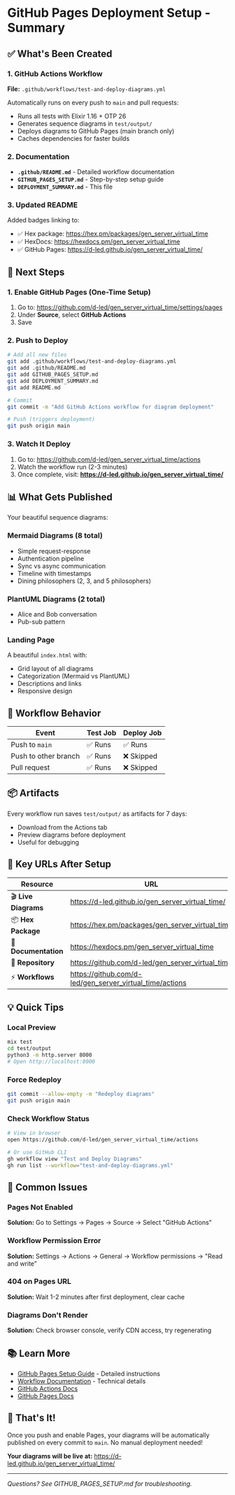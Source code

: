 # GitHub Pages Deployment Setup - Summary

## ✅ What's Been Created

### 1. GitHub Actions Workflow
**File:** `.github/workflows/test-and-deploy-diagrams.yml`

Automatically runs on every push to `main` and pull requests:
- Runs all tests with Elixir 1.16 + OTP 26
- Generates sequence diagrams in `test/output/`
- Deploys diagrams to GitHub Pages (main branch only)
- Caches dependencies for faster builds

### 2. Documentation
- **`.github/README.md`** - Detailed workflow documentation
- **`GITHUB_PAGES_SETUP.md`** - Step-by-step setup guide
- **`DEPLOYMENT_SUMMARY.md`** - This file

### 3. Updated README
Added badges linking to:
- ✅ Hex package: https://hex.pm/packages/gen_server_virtual_time
- ✅ HexDocs: https://hexdocs.pm/gen_server_virtual_time
- ✅ GitHub Pages: https://d-led.github.io/gen_server_virtual_time/

## 🚀 Next Steps

### 1. Enable GitHub Pages (One-Time Setup)

1. Go to: https://github.com/d-led/gen_server_virtual_time/settings/pages
2. Under **Source**, select **GitHub Actions**
3. Save

### 2. Push to Deploy

```bash
# Add all new files
git add .github/workflows/test-and-deploy-diagrams.yml
git add .github/README.md
git add GITHUB_PAGES_SETUP.md
git add DEPLOYMENT_SUMMARY.md
git add README.md

# Commit
git commit -m "Add GitHub Actions workflow for diagram deployment"

# Push (triggers deployment)
git push origin main
```

### 3. Watch It Deploy

1. Go to: https://github.com/d-led/gen_server_virtual_time/actions
2. Watch the workflow run (2-3 minutes)
3. Once complete, visit: **https://d-led.github.io/gen_server_virtual_time/**

## 📊 What Gets Published

Your beautiful sequence diagrams:

### Mermaid Diagrams (8 total)
- Simple request-response
- Authentication pipeline  
- Sync vs async communication
- Timeline with timestamps
- Dining philosophers (2, 3, and 5 philosophers)

### PlantUML Diagrams (2 total)
- Alice and Bob conversation
- Pub-sub pattern

### Landing Page
A beautiful `index.html` with:
- Grid layout of all diagrams
- Categorization (Mermaid vs PlantUML)
- Descriptions and links
- Responsive design

## 🔄 Workflow Behavior

| Event | Test Job | Deploy Job |
|-------|----------|------------|
| Push to `main` | ✅ Runs | ✅ Runs |
| Push to other branch | ✅ Runs | ❌ Skipped |
| Pull request | ✅ Runs | ❌ Skipped |

## 📦 Artifacts

Every workflow run saves `test/output/` as artifacts for 7 days:
- Download from the Actions tab
- Preview diagrams before deployment
- Useful for debugging

## 🎯 Key URLs After Setup

| Resource | URL |
|----------|-----|
| 🎬 **Live Diagrams** | https://d-led.github.io/gen_server_virtual_time/ |
| 📦 **Hex Package** | https://hex.pm/packages/gen_server_virtual_time |
| 📖 **Documentation** | https://hexdocs.pm/gen_server_virtual_time |
| 🔧 **Repository** | https://github.com/d-led/gen_server_virtual_time |
| ⚡ **Workflows** | https://github.com/d-led/gen_server_virtual_time/actions |

## 💡 Quick Tips

### Local Preview
```bash
mix test
cd test/output
python3 -m http.server 8000
# Open http://localhost:8000
```

### Force Redeploy
```bash
git commit --allow-empty -m "Redeploy diagrams"
git push origin main
```

### Check Workflow Status
```bash
# View in browser
open https://github.com/d-led/gen_server_virtual_time/actions

# Or use GitHub CLI
gh workflow view "Test and Deploy Diagrams"
gh run list --workflow="test-and-deploy-diagrams.yml"
```

## 🐛 Common Issues

### Pages Not Enabled
**Solution:** Go to Settings → Pages → Source → Select "GitHub Actions"

### Workflow Permission Error
**Solution:** Settings → Actions → General → Workflow permissions → "Read and write"

### 404 on Pages URL
**Solution:** Wait 1-2 minutes after first deployment, clear cache

### Diagrams Don't Render
**Solution:** Check browser console, verify CDN access, try regenerating

## 📚 Learn More

- [GitHub Pages Setup Guide](GITHUB_PAGES_SETUP.md) - Detailed instructions
- [Workflow Documentation](.github/README.md) - Technical details
- [GitHub Actions Docs](https://docs.github.com/en/actions)
- [GitHub Pages Docs](https://docs.github.com/en/pages)

## 🎉 That's It!

Once you push and enable Pages, your diagrams will be automatically published on every commit to `main`. No manual deployment needed!

**Your diagrams will be live at:** https://d-led.github.io/gen_server_virtual_time/

---

*Questions? See GITHUB_PAGES_SETUP.md for troubleshooting.*

